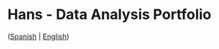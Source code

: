 # Hans - Data Analysis Portfolio 
([Spanish](https://github.com/HansAllTech/Hans_Data_Analysis_Portfolio/blob/main/Proyectos.md#tabla-de-contenido-es--en) | [English](https://github.com/HansAllTech/Hans_Data_Analysis_Portfolio/blob/main/Projects.md#table-of-content-es--en))
                
                                                                                                                                 
                                    
                                                      
                            
                    
                     
     
    
       
   
  
 
 

